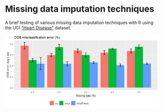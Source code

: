 # Missing data imputation techniques

A brief testing of various missing data imputation techniques with R using the UCI ["Heart Disease"](https://archive.ics.uci.edu/ml/datasets/Heart+Disease) dataset.




![CV error](https://github.com/mfiorani/miss-data/raw/master/images/plot.png "CV OOB error")
